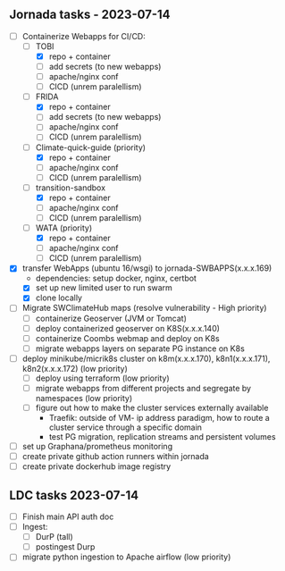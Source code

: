 ## Jornada tasks -  2023-07-14

  - [ ] Containerize Webapps for CI/CD:
    - [ ] TOBI 
      - [x] repo + container
      - [ ] add secrets (to new webapps)
      - [ ] apache/nginx conf
      - [ ] CICD (unrem paralellism)
    - [ ] FRIDA 
      - [x] repo + container
      - [ ] add secrets (to new webapps)
      - [ ] apache/nginx conf
      - [ ] CICD (unrem paralellism)
    - [ ] Climate-quick-guide (priority)
      - [x] repo + container
      - [ ] apache/nginx conf
      - [ ] CICD (unrem paralellism)
    - [ ] transition-sandbox
      - [x] repo + container
      - [ ] apache/nginx conf
      - [ ] CICD (unrem paralellism)
    - [ ] WATA (priority)
      - [x] repo + container
      - [ ] apache/nginx conf
      - [ ] CICD (unrem paralellism)

  - [x] transfer WebApps (ubuntu 16/wsgi) to jornada-SWBAPPS(x.x.x.169)
    - dependencies: setup docker, nginx, certbot
    - [x] set up new limited user to run swarm
    - [x] clone locally

  - [ ] Migrate SWClimateHub maps (resolve vulnerability - High priority)
    - [ ] containerize Geoserver (JVM or Tomcat)
    - [ ] deploy containerized geoserver on K8S(x.x.x.140)
    - [ ] containerize Coombs webmap and deploy on K8s
    - [ ] migrate webapps layers on separate PG instance on K8s

  - [ ] deploy minikube/micrik8s cluster on k8m(x.x.x.170), k8n1(x.x.x.171), k8n2(x.x.x.172) (low priority)
    - [ ] deploy using terraform (low priority)
    - [ ] migrate webapps from different projects and segregate by namespaces (low priority)
    - [ ] figure out how to make the cluster services externally available 
      - Traefik: outside of VM- ip address paradigm, how to route a cluster service through a specific domain 
      - test PG migration, replication streams and persistent volumes

  - [ ] set up Graphana/prometheus monitoring
  - [ ] create private github action runners within jornada
  - [ ] create private dockerhub image registry

## LDC tasks 2023-07-14
  - [ ] Finish main API auth doc 
  - [ ] Ingest: 
    - [ ] DurP (tall)
    - [ ] postingest Durp
  - [ ] migrate python ingestion to Apache airflow (low priority)